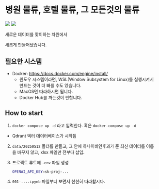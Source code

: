 # 병원 물류, 호텔 물류, 그 모든것의 물류

<img src="https://img.shields.io/badge/Python-3776AB?style=for-the-badge&logo=python&logoColor=white">
<img src="https://img.shields.io/badge/PyTorch-EE4C2C?style=for-the-badge&logo=pytorch&logoColor=white">

새로운 데이터를 맞이하는 차원에서

새롭게 만들어냈습니다. 

## 필요한 시스템

* Docker: https://docs.docker.com/engine/install/
  * 윈도우 시스템이라면, WSL(Window Subsystem for Linux)를 실행시켜서 만드는 것이 더 빠를 수도 있습니다.
  * MacOS면 따라하시면 됩니다.
  * Docker Hub를 까는것이 편합니다. 

## How to start

1. `docker compose up -d` 라고 입력한다. 혹은 `docker-compose up -d`
  - Qdrant 벡터 데이터베이스가 시작됨
2. `data/20250512` 폴더를 만들고, 그 안에 하나이비인후과가 준 최신 데이터를 이름을 바꾸지 않고, xlsx 파일만 전부다 삽입.
3. 프로젝트 루트에 `.env` 파일 생성

    ```BASH
    OPENAI_API_KEY=sk-proj-...
    ```

4. `001-....ipynb` 파일부터 보면서 천천히 따라합시다.